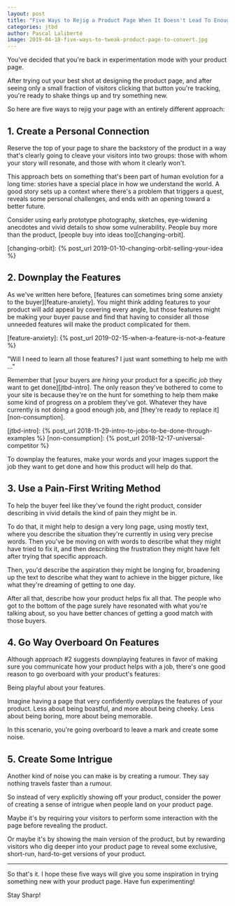 ```yaml
---
layout: post
title: "Five Ways to Rejig a Product Page When It Doesn't Lead To Enough Sales"
categories: jtbd
author: Pascal Laliberté
image: 2019-04-18-five-ways-to-tweak-product-page-to-convert.jpg
---
```


You've decided that you're back in experimentation mode with your product page.

After trying out your best shot at designing the product page, and after seeing only a small fraction of visitors clicking that button you're tracking, you're ready to shake things up and try something new.

So here are five ways to rejig your page with an entirely different approach:

## 1. Create a Personal Connection

Reserve the top of your page to share the backstory of the product in a way that's clearly going to cleave your visitors into two groups: those with whom your story will resonate, and those with whom it clearly won't.

This approach bets on something that's been part of human evolution for a long time: stories have a special place in how we understand the world. A good story sets up a context where there's a problem that triggers a quest, reveals some personal challenges, and ends with an opening toward a better future.

Consider using early prototype photography, sketches, eye-widening anecdotes and vivid details to show some vulnerability. People buy more than the product, [people buy into ideas too][changing-orbit].

[changing-orbit]: {% post_url 2019-01-10-changing-orbit-selling-your-idea %}

## 2. Downplay the Features

As we've written here before, [features can sometimes bring some anxiety to the buyer][feature-anxiety]. You might think adding features to your product will add appeal by covering every angle, but those features might be making your buyer pause and find that having to consider all those unneeded features will make the product complicated for them. 

[feature-anxiety]: {% post_url 2019-02-15-when-a-feature-is-not-a-feature %}

"Will I need to learn all those features? I just want something to help me with ..."

Remember that [your buyers are _hiring_ your product for a specific _job_ they want to get done][jtbd-intro]. The only reason they've bothered to come to your site is because they're on the hunt for something to help them make some kind of progress on a problem they've got. Whatever they have currently is not doing a good enough job, and [they're ready to replace it][non-consumption].

[jtbd-intro]: {% post_url 2018-11-29-intro-to-jobs-to-be-done-through-examples %}
[non-consumption]: {% post_url 2018-12-17-universal-competitor %}

To downplay the features, make your words and your images support the job they want to get done and how this product will help do that.

## 3. Use a Pain-First Writing Method

To help the buyer feel like they've found the right product, consider describing in vivid details the kind of pain they might be in.

To do that, it might help to design a very long page, using mostly text, where you describe the situation they're currently in using very precise words. Then you've be moving on with words to describe what they might have tried to fix it, and then describing the frustration they might have felt after trying that specific approach.

Then, you'd describe the aspiration they might be longing for, broadening up the text to describe what they want to achieve in the bigger picture, like what they're dreaming of getting to one day.

After all that, describe how your product helps fix all that. The people who got to the bottom of the page surely have resonated with what you're talking about, so you have better chances of getting a good match with those buyers.

## 4. Go Way Overboard On Features

Although approach #2 suggests downplaying features in favor of making sure you communicate how your product helps with a job, there's one good reason to go overboard with your product's features:

Being playful about your features.

Imagine having a page that very confidently overplays the features of your product. Less about being boastful, and more about being cheeky. Less about being boring, more about being memorable.

In this scenario, you're going overboard to leave a mark and create some noise.

## 5. Create Some Intrigue

Another kind of noise you can make is by creating a rumour. They say nothing travels faster than a rumour.

So instead of very explicitly showing off your product, consider the power of creating a sense of intrigue when people land on your product page.

Maybe it's by requiring your visitors to perform some interaction with the page before revealing the product. 

Or maybe it's by showing the main version of the product, but by rewarding visitors who dig deeper into your product page to reveal some exclusive, short-run, hard-to-get versions of your product.

---

So that's it. I hope these five ways will give you some inspiration in trying something new with your product page. Have fun experimenting!

Stay Sharp!
